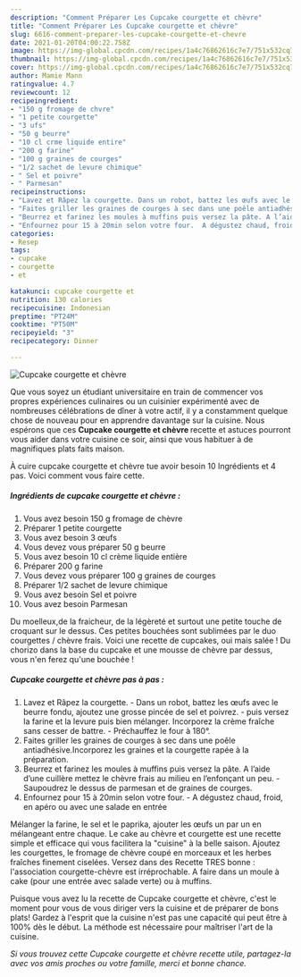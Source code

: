 ```yaml
---
description: "Comment Préparer Les Cupcake courgette et chèvre"
title: "Comment Préparer Les Cupcake courgette et chèvre"
slug: 6616-comment-preparer-les-cupcake-courgette-et-chevre
date: 2021-01-20T04:00:22.758Z
image: https://img-global.cpcdn.com/recipes/1a4c76862616c7e7/751x532cq70/cupcake-courgette-et-chevre-photo-principale-de-la-recette.jpg
thumbnail: https://img-global.cpcdn.com/recipes/1a4c76862616c7e7/751x532cq70/cupcake-courgette-et-chevre-photo-principale-de-la-recette.jpg
cover: https://img-global.cpcdn.com/recipes/1a4c76862616c7e7/751x532cq70/cupcake-courgette-et-chevre-photo-principale-de-la-recette.jpg
author: Mamie Mann
ratingvalue: 4.7
reviewcount: 12
recipeingredient:
- "150 g fromage de chvre"
- "1 petite courgette"
- "3 ufs"
- "50 g beurre"
- "10 cl crme liquide entire"
- "200 g farine"
- "100 g graines de courges"
- "1/2 sachet de levure chimique"
- " Sel et poivre"
- " Parmesan"
recipeinstructions:
- "Lavez et Râpez la courgette. Dans un robot, battez les œufs avec le beurre fondu, ajoutez une grosse pincée de sel et poivrez.  puis versez la farine et la levure puis bien mélanger. Incorporez la crème fraîche sans cesser de battre. Préchauffez le four à 180°."
- "Faites griller les graines de courges à sec dans une poêle antiadhésive.Incorporez les graines et la courgette rapée à la préparation."
- "Beurrez et farinez les moules à muffins puis versez la pâte. A l’aide d’une cuillère mettez le chèvre frais au milieu en l’enfonçant un peu.  Saupoudrez le dessus de parmesan et de graines de courges."
- "Enfournez pour 15 à 20min selon votre four.  A dégustez chaud, froid, en apéro ou avec une salade en entrée"
categories:
- Resep
tags:
- cupcake
- courgette
- et

katakunci: cupcake courgette et 
nutrition: 130 calories
recipecuisine: Indonesian
preptime: "PT24M"
cooktime: "PT50M"
recipeyield: "3"
recipecategory: Dinner

---
```



![Cupcake courgette et chèvre](https://img-global.cpcdn.com/recipes/1a4c76862616c7e7/751x532cq70/cupcake-courgette-et-chevre-photo-principale-de-la-recette.jpg)

Que vous soyez un étudiant universitaire en train de commencer vos propres expériences culinaires ou un cuisinier expérimenté avec de nombreuses célébrations de dîner à votre actif, il y a constamment quelque chose de nouveau pour en apprendre davantage sur la cuisine. Nous espérons que ces <strong> Cupcake courgette et chèvre </strong> recette et astuces pourront vous aider dans votre cuisine ce soir, ainsi que vous habituer à de magnifiques plats faits maison.

<!--inarticleads1-->

À cuire cupcake courgette et chèvre tue avoir besoin 10 Ingrédients et 4 pas. Voici comment vous faire cette.

##### Ingrédients de cupcake courgette et chèvre :

1. Vous avez besoin 150 g fromage de chèvre
1. Préparer 1 petite courgette
1. Vous avez besoin 3 œufs
1. Vous devez vous préparer 50 g beurre
1. Vous avez besoin 10 cl crème liquide entière
1. Préparer 200 g farine
1. Vous devez vous préparer 100 g graines de courges
1. Préparer 1/2 sachet de levure chimique
1. Vous avez besoin  Sel et poivre
1. Vous avez besoin  Parmesan


Du moelleux,de la fraicheur, de la légèreté et surtout une petite touche de croquant sur le dessus. Ces petites bouchées sont sublimées par le duo courgettes / chèvre frais. Voici une recette de cupcakes, oui mais salée ! Du chorizo dans la base du cupcake et une mousse de chèvre par dessus, vous n&#39;en ferez qu&#39;une bouchée ! 

<!--inarticleads2-->

##### Cupcake courgette et chèvre pas à pas :

1. Lavez et Râpez la courgette. - Dans un robot, battez les œufs avec le beurre fondu, ajoutez une grosse pincée de sel et poivrez.  - puis versez la farine et la levure puis bien mélanger. Incorporez la crème fraîche sans cesser de battre. - Préchauffez le four à 180°.
1. Faites griller les graines de courges à sec dans une poêle antiadhésive.Incorporez les graines et la courgette rapée à la préparation.
1. Beurrez et farinez les moules à muffins puis versez la pâte. A l’aide d’une cuillère mettez le chèvre frais au milieu en l’enfonçant un peu.  - Saupoudrez le dessus de parmesan et de graines de courges.
1. Enfournez pour 15 à 20min selon votre four.  - A dégustez chaud, froid, en apéro ou avec une salade en entrée


Mélanger la farine, le sel et le paprika, ajouter les œufs un par un en mélangeant entre chaque. Le cake au chèvre et courgette est une recette simple et efficace qui vous facilitera la &#34;cuisine&#34; à la belle saison. Ajoutez les courgettes, le fromage de chèvre coupé en morceaux et les herbes fraîches finement ciselées. Versez dans des Recette TRES bonne : l&#39;association courgette-chèvre est irréprochable. A faire dans un moule à cake (pour une entrée avec salade verte) ou à muffins. 

<!--inarticleads1-->

<p>
Puisque vous avez lu la recette de Cupcake courgette et chèvre, c'est le moment pour vous de vous diriger vers la cuisine et de préparer de bons plats! Gardez à l'esprit que la cuisine n'est pas une capacité qui peut être à 100% dès le début. La méthode est nécessaire pour maîtriser l'art de la cuisine.
</p>

<p>
<i>Si vous trouvez cette Cupcake courgette et chèvre recette utile, partagez-la avec vos amis proches ou votre famille, merci et bonne chance.</i>
</p>
